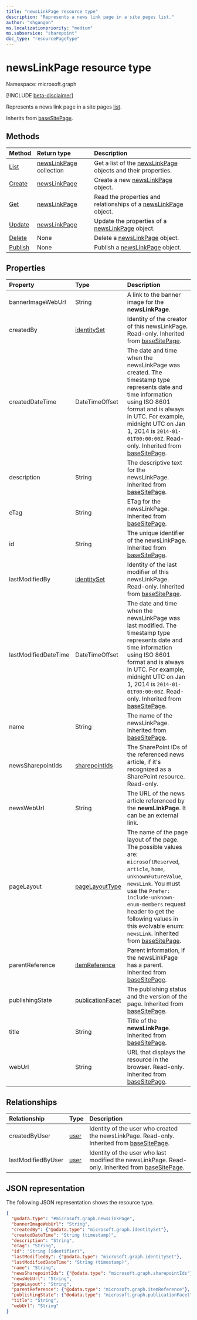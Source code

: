 ```yaml
---
title: "newsLinkPage resource type"
description: "Represents a news link page in a site pages list."
author: "shgangan"
ms.localizationpriority: "medium"
ms.subservice: "sharepoint"
doc_type: "resourcePageType"
---
```


# newsLinkPage resource type

Namespace: microsoft.graph

[!INCLUDE [beta-disclaimer](../../includes/beta-disclaimer.md)]

Represents a news link page in a site pages [list](../resources/list.md).

Inherits from [baseSitePage](../resources/basesitepage.md).

## Methods

|Method|Return type|Description|
|:---|:---|:---|
|[List](../api/newslinkpage-list.md)|[newsLinkPage](../resources/newslinkpage.md) collection|Get a list of the [newsLinkPage](../resources/newslinkpage.md) objects and their properties.|
|[Create](../api/newslinkpage-create.md)|[newsLinkPage](../resources/newslinkpage.md) |Create a new [newsLinkPage](../resources/newslinkpage.md) object.|
|[Get](../api/newslinkpage-get.md)|[newsLinkPage](../resources/newslinkpage.md)|Read the properties and relationships of a [newsLinkPage](../resources/newslinkpage.md) object.|
|[Update](../api/newslinkpage-update.md)|[newsLinkPage](../resources/newslinkpage.md)|Update the properties of a [newsLinkPage](../resources/newslinkpage.md) object.|
|[Delete](../api/basesitepage-delete.md)|None|Delete a [newsLinkPage](../resources/newslinkpage.md) object.|
|[Publish](../api/newslinkpage-publish.md)|None|Publish a [newsLinkPage](../resources/newslinkpage.md) object. |

## Properties

|Property|Type|Description|
|:---|:---|:---|
|bannerImageWebUrl|String|A link to the banner image for the **newsLinkPage**.|
|createdBy|[identitySet](../resources/identityset.md)   | Identity of the creator of this newsLinkPage. Read-only. Inherited from [baseSitePage](../resources/basesitepage.md).|
|createdDateTime|DateTimeOffset|The date and time when the newsLinkPage was created. The timestamp type represents date and time information using ISO 8601 format and is always in UTC. For example, midnight UTC on Jan 1, 2014 is `2014-01-01T00:00:00Z`. Read-only. Inherited from [baseSitePage](../resources/basesitepage.md).|
|description|String|The descriptive text for the newsLinkPage. Inherited from [baseSitePage](../resources/basesitepage.md).|
|eTag|String|ETag for the newsLinkPage. Inherited from [baseSitePage](../resources/basesitepage.md).|
|id|String|The unique identifier of the newsLinkPage. Inherited from [baseSitePage](../resources/basesitepage.md).|
|lastModifiedBy|[identitySet](../resources/identityset.md)|Identity of the last modifier of this newsLinkPage. Read-only. Inherited from [baseSitePage](../resources/basesitepage.md).|
|lastModifiedDateTime|DateTimeOffset|The date and time when the newsLinkPage was last modified. The timestamp type represents date and time information using ISO 8601 format and is always in UTC. For example, midnight UTC on Jan 1, 2014 is `2014-01-01T00:00:00Z`. Read-only. Inherited from [baseSitePage](../resources/basesitepage.md).|
|name|String|The name of the newsLinkPage. Inherited from [baseSitePage](../resources/basesitepage.md).|
|newsSharepointIds|[sharepointIds](../resources/sharepointids.md)|The SharePoint IDs of the referenced news article, if it's recognized as a SharePoint resource. Read-only.|
|newsWebUrl|String|The URL of the news article referenced by the **newsLinkPage**. It can be an external link.|
|pageLayout|[pageLayoutType](../resources/basesitepage.md#pagelayouttype-values)|The name of the page layout of the page. The possible values are: `microsoftReserved`, `article`, `home`, `unknownFutureValue`, `newsLink`. You must use the `Prefer: include-unknown-enum-members` request header to get the following values in this evolvable enum: `newsLink`. Inherited from [baseSitePage](../resources/basesitepage.md).|
|parentReference|[itemReference](../resources/itemreference.md)|Parent information, if the newsLinkPage has a parent. Inherited from [baseSitePage](../resources/basesitepage.md).|
|publishingState|[publicationFacet](../resources/publicationfacet.md)|The publishing status and the version of the page. Inherited from [baseSitePage](../resources/basesitepage.md).|
|title|String|Title of the **newsLinkPage**. Inherited from [baseSitePage](../resources/basesitepage.md).|
|webUrl|String|URL that displays the resource in the browser. Read-only. Inherited from [baseSitePage](../resources/basesitepage.md).|

## Relationships

|Relationship|Type|Description|
|:---|:---|:---|
|createdByUser|[user](../resources/user.md)|Identity of the user who created the newsLinkPage. Read-only. Inherited from [baseSitePage](../resources/basesitepage.md).|
|lastModifiedByUser|[user](../resources/user.md)|Identity of the user who last modified the newsLinkPage. Read-only. Inherited from [baseSitePage](../resources/basesitepage.md).|

## JSON representation

The following JSON representation shows the resource type.
<!-- {
  "blockType": "resource",
  "keyProperty": "id",
  "@odata.type": "microsoft.graph.newsLinkPage",
  "baseType": "microsoft.graph.baseSitePage",
  "openType": false
}
-->
``` json
{
  "@odata.type": "#microsoft.graph.newsLinkPage",
  "bannerImageWebUrl": "String",
  "createdBy": {"@odata.type": "microsoft.graph.identitySet"},
  "createdDateTime": "String (timestamp)",
  "description": "String",
  "eTag": "String",
  "id": "String (identifier)",
  "lastModifiedBy": {"@odata.type": "microsoft.graph.identitySet"},
  "lastModifiedDateTime": "String (timestamp)",
  "name": "String",
  "newsSharepointIds": {"@odata.type": "microsoft.graph.sharepointIds"},
  "newsWebUrl": "String",
  "pageLayout": "String",
  "parentReference": {"@odata.type": "microsoft.graph.itemReference"},
  "publishingState": {"@odata.type": "microsoft.graph.publicationFacet"},
  "title": "String",
  "webUrl": "String"
}
```
